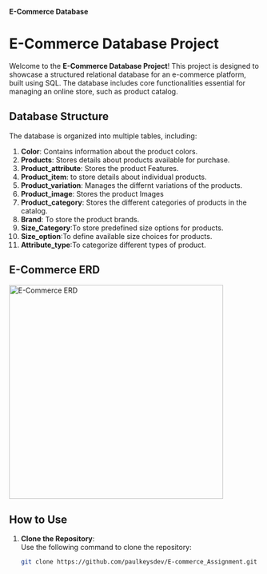   **E-Commerce Database**
  # E-Commerce Database Project

Welcome to the **E-Commerce Database Project**! This project is designed to showcase a structured relational database for an e-commerce platform, built using SQL. The database includes core functionalities essential for managing an online store, such as product catalog.


## Database Structure
The database is organized into multiple tables, including:
1. **Color**: Contains information about the product colors.
2. **Products**: Stores details about products available for purchase.
3. **Product_attribute**: Stores the product Features.
4. **Product_item**: to store details about individual products.
5. **Product_variation**: Manages the differnt variations of the products.
6. **Product_image**: Stores the product Images
7. **Product_category**: Stores the different categories of products in the catalog.
8. **Brand**:  To store the product brands.
9. **Size_Category**:To store predefined size options for products.
10. **Size_option**:To define available size choices for products.
11. **Attribute_type**:To categorize different types of product.

## E-Commerce ERD
<img width="428" alt="E-Commerce ERD" src="https://github.com/user-attachments/assets/4655f0ca-5fe4-419b-bae1-a23daf1ace37" />

## How to Use
1. **Clone the Repository**:  
   Use the following command to clone the repository:
   ```bash
   git clone https://github.com/paulkeysdev/E-commerce_Assignment.git



